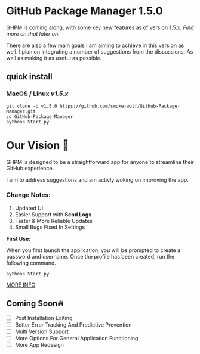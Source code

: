 # GitHub Package Manager 1.5.0

GHPM Is coming along, with some key new features as of version 1.5.x. *Find more on that later on.*

There are also a few main goals I am aiming to achieve in this version as well.  I plan on integrating a number of suggestions from the discussions.  As well as making it as useful as possible.

 
## quick install

### MacOS / Linux *v1.5.x*
	git clone -b v1.5.0 https://github.com/smoke-wolf/GitHub-Package-Manager.git
	cd GitHub-Package-Manager
	python3 Start.py

# Our Vision :stars:
GHPM is designed to be a straightforward app for anyone to streamline their GitHub experience. 

I aim to address suggestions and am activly woking on improving the app.



### Change Notes:

 

 1. Updated UI
 2. Easier Support with **Send Logs** 
 3. Faster & More Reliable Updates
 4. Small Bugs Fixed In Settings



	
**First Use:**

When you first launch the application, you will be prompted to create a password and username. Once the profile has been created, run the following command.

	python3 Start.py


[MORE INFO](https://raw.githubusercontent.com/smoke-wolf/GitHub-Package-Manager/main/System/Cache/System/ErrorLog/Errors)

## Coming Soon:fire:

 

 - [ ] Post Installation Editing
 - [ ] Better Error Tracking And Predictive Prevention
 - [ ] Multi Version Support 
 - [ ] More Options For General Application Functioning
 - [ ] More App Redesign
